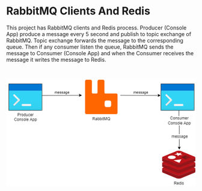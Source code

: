 # RabbitMQ Clients And Redis
This project has RabbitMQ clients and Redis process. 
Producer (Console App) produce a message every 5 second and publish to topic exchange of RabbitMQ. 
Topic exchange forwards the message to the corresponding queue. 
Then if any consumer listen the queue, RabbitMQ sends the message to Consumer (Console App) and when the Consumer receives the message it writes the message to Redis.    

&nbsp;
&nbsp;
&nbsp;

![System schema](https://github.com/zeynelok/RabbitMq-Clients/blob/master/RabbitMQ_Schema.png)
